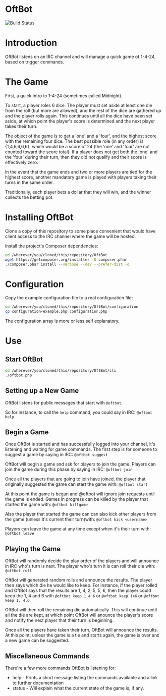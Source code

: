 # OftBot
[![Build Status](https://travis-ci.org/triplepoint/OftBot.png?branch=master)](https://travis-ci.org/triplepoint/OftBot)

# Introduction
OftBot listens on an IRC channel and will manage a quick game of 1-4-24, based on trigger commands.

# The Game
First, a quick intro to 1-4-24 (sometimes called Midnight).

To start, a player roles 6 dice.  The player must set aside at least one die from the roll (but more are allowed), and the rest of the dice are gathered up and the player rolls again.  This continues until all the dice have been set aside, at which point the player's score is determined and the next player takes their turn.

The object of the game is to get a 'one' and a 'four', and the highest score with the remaining four dice.  The best possible role (in any order) is {1,4,6,6,6,6}, which would be a score of 24 (the 'one' and 'four' are not counted toward the score total).  If a player does not get both the 'one' and the 'four' during their turn, then they did not qualify and their score is effectively zero.

In the event that the game ends and two or more players are tied for the highest score, another mandatory game is played with players taking their turns in the same order.

Traditionally, each player bets a dollar that they will win, and the winner collects the betting pot.

# Installing OftBot
Clone a copy of this repository to some place convenient that would have client access to the IRC channel where the game will be hosted.

Install the project's Composer dependencies:

``` bash
cd /wherever/you/cloned/this/repository/OftBot
wget https://getcomposer.org/installer -O composer.phar
./composer.phar install --verbose --dev --prefer-dist -o
```

# Configuration
Copy the example configuration file to a real configuration file:

``` bash
cd /wherever/you/cloned/this/repository/OftBot/configuration
cp configuration-example.php configuration.php
```

The configuration array is more or less self explanatory.

# Use
## Start OftBot

``` bash
cd /wherever/you/cloned/this/repository/OftBot/cli
./oftbot.php
```

## Setting up a New Game
OftBot listens for public messages that start with `@oftbot`.

So for instance, to call the `help` command, you could say in IRC:
`@oftbot help`

## Begin a Game
Once OftBot is started and has successfully logged into your channel, it's listening and waiting for game commands.  The first step is for someone to suggest a game by saying in IRC:
`@oftbot suggest`

OftBot will begin a game and ask for players to join the game.  Players can join the game during this phase by saying in IRC:
`@oftbot join`

Once all the players that are going to join have joined, the player that originally suggested the game can start the game with:
`@oftbot start`

At this point the game is begun and @oftbot will ignore join requests until the game is ended.  Games in progress can be killed by the player that started the game with:
`@oftbot killgame`

Also the player that started the game can can also kick other players from the game (unless it's current their turn)with:
`@oftbot kick <username>`

Players can leave the game at any time except when it's their turn with:
`@oftbot leave`

## Playing the Game
OftBot will randomly decide the play order of the players and will announce in IRC who's turn is next.  The player who's turn it is can roll their die with:
`@oftbot roll`

OftBot will generated random rolls and announce the results.  The player then says which die he would like to keep.  For instance, if the player rolled and OftBot says that the results are 1, 4, 2, 5, 5, 6, then the player could keep the 1, 4 and 6 with
`@oftbot keep 1 4 6` or
`@oftbot keep 146` or
`@oftbot keep 1, 4,6`

OftBot will then roll the remaining die automatically.  This will continue until all the die are kept, at which point OftBot will anounce the player's score and notify the next player that their turn is beginning.

Once all the players have taken their turn, OftBot will announce the results.  At this point, unless the game is a tie and starts again, the game is over and a new game can be suggested.

## Miscellaneous Commands
There're a few more commands OftBot is listening for:
- help   - Prints a short message listing the commands available and a link to further documentation
- status - Will explain what the current state of the game is, if any.
